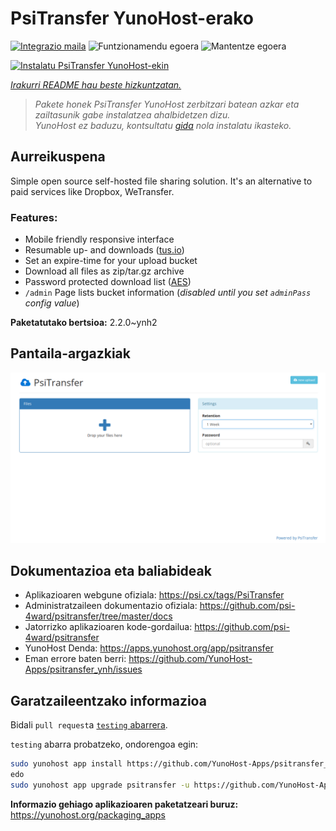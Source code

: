 <!--
Ohart ongi: README hau automatikoki sortu da <https://github.com/YunoHost/apps/tree/master/tools/readme_generator>ri esker
EZ editatu eskuz.
-->

# PsiTransfer YunoHost-erako

[![Integrazio maila](https://apps.yunohost.org/badge/integration/psitransfer)](https://ci-apps.yunohost.org/ci/apps/psitransfer/)
![Funtzionamendu egoera](https://apps.yunohost.org/badge/state/psitransfer)
![Mantentze egoera](https://apps.yunohost.org/badge/maintained/psitransfer)

[![Instalatu PsiTransfer YunoHost-ekin](https://install-app.yunohost.org/install-with-yunohost.svg)](https://install-app.yunohost.org/?app=psitransfer)

*[Irakurri README hau beste hizkuntzatan.](./ALL_README.md)*

> *Pakete honek PsiTransfer YunoHost zerbitzari batean azkar eta zailtasunik gabe instalatzea ahalbidetzen dizu.*  
> *YunoHost ez baduzu, kontsultatu [gida](https://yunohost.org/install) nola instalatu ikasteko.*

## Aurreikuspena

Simple open source self-hosted file sharing solution. It's an alternative to paid services like Dropbox, WeTransfer.

### Features:

- Mobile friendly responsive interface
- Resumable up- and downloads ([tus.io](https://tus.io))
- Set an expire-time for your upload bucket
- Download all files as zip/tar.gz archive
- Password protected download list ([AES](https://en.wikipedia.org/wiki/Advanced_Encryption_Standard))
- `/admin` Page lists bucket information (_disabled until you set `adminPass` config value_)


**Paketatutako bertsioa:** 2.2.0~ynh2

## Pantaila-argazkiak

![PsiTransfer(r)en pantaila-argazkia](./doc/screenshots/screenshot.png)

## Dokumentazioa eta baliabideak

- Aplikazioaren webgune ofiziala: <https://psi.cx/tags/PsiTransfer>
- Administratzaileen dokumentazio ofiziala: <https://github.com/psi-4ward/psitransfer/tree/master/docs>
- Jatorrizko aplikazioaren kode-gordailua: <https://github.com/psi-4ward/psitransfer>
- YunoHost Denda: <https://apps.yunohost.org/app/psitransfer>
- Eman errore baten berri: <https://github.com/YunoHost-Apps/psitransfer_ynh/issues>

## Garatzaileentzako informazioa

Bidali `pull request`a [`testing` abarrera](https://github.com/YunoHost-Apps/psitransfer_ynh/tree/testing).

`testing` abarra probatzeko, ondorengoa egin:

```bash
sudo yunohost app install https://github.com/YunoHost-Apps/psitransfer_ynh/tree/testing --debug
edo
sudo yunohost app upgrade psitransfer -u https://github.com/YunoHost-Apps/psitransfer_ynh/tree/testing --debug
```

**Informazio gehiago aplikazioaren paketatzeari buruz:** <https://yunohost.org/packaging_apps>
